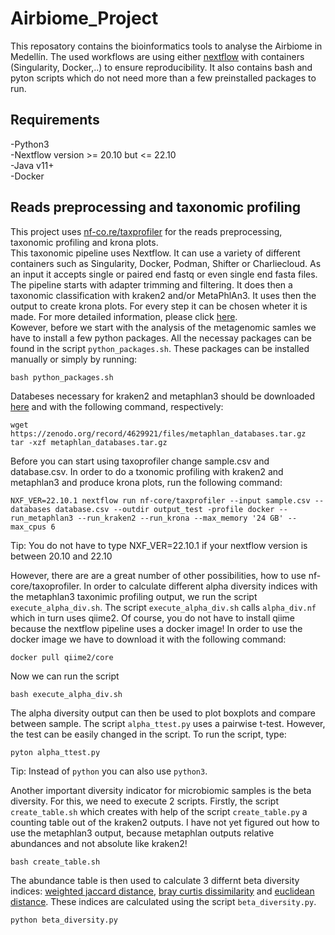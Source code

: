 # Airbiome_Project
This reposatory contains the bioinformatics tools to analyse the Airbiome in Medellín.
The used workflows are using either [nextflow](https://www.nextflow.io/) with containers (Singularity, Docker,..) to ensure reproducibility.
It also contains bash and pyton scripts which do not need more than a few preinstalled packages to run.
## Requirements
-Python3 \
-Nextflow version >= 20.10 but <=  22.10 \
-Java v11+ \
-Docker 
## Reads preprocessing and taxonomic profiling 
This project uses [nf-co.re/taxprofiler](https://nf-co.re/taxprofiler/1.0.0) for the reads preprocessing, taxonomic profiling and krona plots.  
This taxonomic pipeline  uses Nextflow. It can use a variety of different 
containers such as Singularity, Docker, Podman, Shifter or Charliecloud. As an input it accepts single or 
paired end fastq or even single end fasta files. The pipeline starts with adapter trimming and filtering. 
It does then a taxonomic classification with kraken2 and/or MetaPhlAn3. It uses then the output to create krona plots. 
For every step it can be chosen wheter it is made. For more detailed information, please click [here](https://nf-co.re/taxprofiler/1.0.0). \
Kowever, before we start with the analysis of the metagenomic samles we have to install a few python packages. All the necessay packages can be found in the script ```python_packages.sh```. These packages can be installed manually or simply by running:

```
bash python_packages.sh
```

Databeses necessary for kraken2 and metaphlan3 should be downloaded [here](https://benlangmead.github.io/aws-indexes/k2) and with the following command, respectively: 

```
wget https://zenodo.org/record/4629921/files/metaphlan_databases.tar.gz 
tar -xzf metaphlan_databases.tar.gz
```

Before you can start using taxoprofiler change sample.csv and database.csv. 
In order to do a txonomic profiling with kraken2 and metaphlan3 and produce krona plots, run the following command:

```
NXF_VER=22.10.1 nextflow run nf-core/taxprofiler --input sample.csv --databases database.csv --outdir output_test -profile docker --run_metaphlan3 --run_kraken2 --run_krona --max_memory '24 GB' --max_cpus 6
```

Tip: You do not have to type NXF_VER=22.10.1 if your nextflow version is between 20.10 and 22.10 

However, there are are a great number of other possibilities, how to use nf-core/taxoprofiler.
In order to calculate different alpha diversity indices with the metaphlan3 taxonimic profiling output, we run the script ```execute_alpha_div.sh```.
The script ```execute_alpha_div.sh``` calls ```alpha_div.nf``` which in turn uses qiime2. Of course, you do not have to install qiime because the nextflow pipeline uses a docker image! In order to use the docker image we have to download it with the following command:

```
docker pull qiime2/core
```

Now we can run the script


```
bash execute_alpha_div.sh
```
The alpha diversity output can then be used to plot boxplots and compare between sample. The script ```alpha_ttest.py``` uses a pairwise t-test. However, the test can be easily changed in the script. To run the script, type:


```
pyton alpha_ttest.py
```
Tip: Instead of ```python``` you can also use ```python3```.

Another important diversity indicator for microbiomic samples is the beta diversity. For this, we need to execute 2 scripts.
Firstly, the script ```create_table.sh``` which creates with help of the script ```create_table.py``` a counting table out of the kraken2 outputs.
I have not yet figured out how to use the metaphlan3 output, because metaphlan outputs relative abundances and not absolute like kraken2!

```
bash create_table.sh
```
The abundance table is then used to calculate 3 differnt beta diversity indices: [weighted jaccard distance](https://rpubs.com/lgadar/weighted-jaccard), [bray curtis dissimilarity](https://people.revoledu.com/kardi/tutorial/Similarity/BrayCurtisDistance.html) and [euclidean distance](https://www.engati.com/glossary/euclidean-distance). These indices are calculated using the script ```beta_diversity.py```.
```
python beta_diversity.py
```

